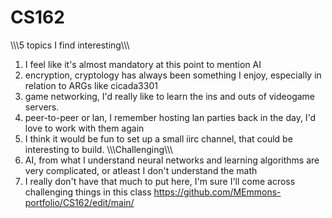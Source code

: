 # CS162
\\\\\5 topics I find interesting\\\\\
1. I feel like it's almost mandatory at this point to mention AI
2. encryption, cryptology has always been something I enjoy, especially in relation to ARGs like cicada3301
3. game networking, I'd really like to learn the ins and outs of videogame servers.
4. peer-to-peer or lan, I remember hosting lan parties back in the day, I'd love to work with them again
5. I think it would be fun to set up a small iirc channel, that could be interesting to build.
\\\\\Challenging\\\\\
1. AI, from what I understand neural networks and learning algorithms are very complicated, or atleast I don't understand the math
2. I really don't have that much to put here, I'm sure I'll come across challenging things in this  class
https://github.com/MEmmons-portfolio/CS162/edit/main/
